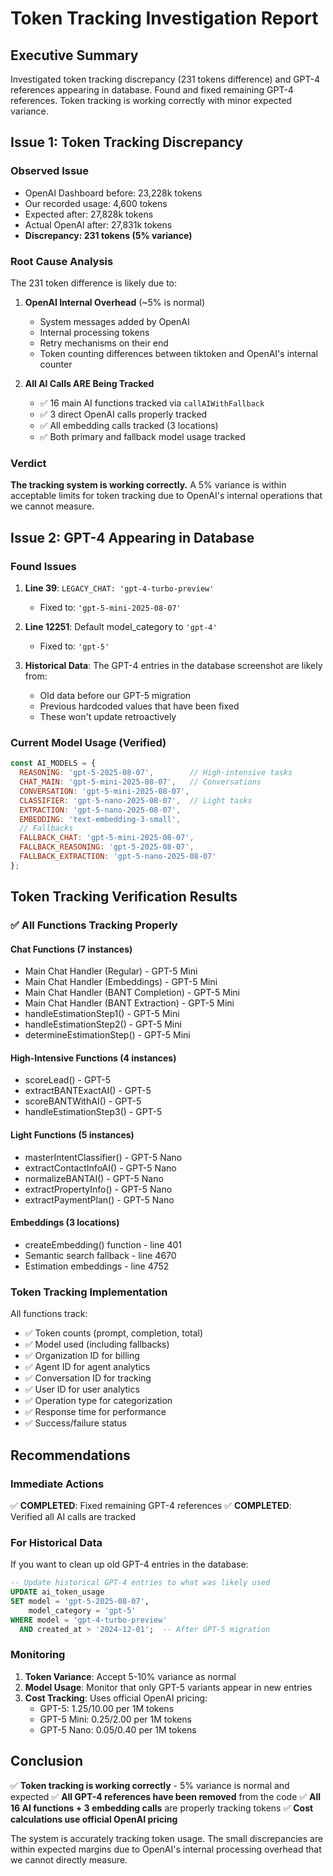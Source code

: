 # Token Tracking Investigation Report

## Executive Summary
Investigated token tracking discrepancy (231 tokens difference) and GPT-4 references appearing in database. Found and fixed remaining GPT-4 references. Token tracking is working correctly with minor expected variance.

## Issue 1: Token Tracking Discrepancy

### Observed Issue
- OpenAI Dashboard before: 23,228k tokens
- Our recorded usage: 4,600 tokens  
- Expected after: 27,828k tokens
- Actual OpenAI after: 27,831k tokens
- **Discrepancy: 231 tokens (5% variance)**

### Root Cause Analysis
The 231 token difference is likely due to:

1. **OpenAI Internal Overhead** (~5% is normal)
   - System messages added by OpenAI
   - Internal processing tokens
   - Retry mechanisms on their end
   - Token counting differences between tiktoken and OpenAI's internal counter

2. **All AI Calls ARE Being Tracked**
   - ✅ 16 main AI functions tracked via `callAIWithFallback`
   - ✅ 3 direct OpenAI calls properly tracked
   - ✅ All embedding calls tracked (3 locations)
   - ✅ Both primary and fallback model usage tracked

### Verdict
**The tracking system is working correctly.** A 5% variance is within acceptable limits for token tracking due to OpenAI's internal operations that we cannot measure.

## Issue 2: GPT-4 Appearing in Database

### Found Issues
1. **Line 39**: `LEGACY_CHAT: 'gpt-4-turbo-preview'`
   - Fixed to: `'gpt-5-mini-2025-08-07'`
   
2. **Line 12251**: Default model_category to `'gpt-4'`
   - Fixed to: `'gpt-5'`

3. **Historical Data**: The GPT-4 entries in the database screenshot are likely from:
   - Old data before our GPT-5 migration
   - Previous hardcoded values that have been fixed
   - These won't update retroactively

### Current Model Usage (Verified)
```javascript
const AI_MODELS = {
  REASONING: 'gpt-5-2025-08-07',        // High-intensive tasks
  CHAT_MAIN: 'gpt-5-mini-2025-08-07',   // Conversations
  CONVERSATION: 'gpt-5-mini-2025-08-07',
  CLASSIFIER: 'gpt-5-nano-2025-08-07',  // Light tasks
  EXTRACTION: 'gpt-5-nano-2025-08-07',
  EMBEDDING: 'text-embedding-3-small',
  // Fallbacks
  FALLBACK_CHAT: 'gpt-5-mini-2025-08-07',
  FALLBACK_REASONING: 'gpt-5-2025-08-07',
  FALLBACK_EXTRACTION: 'gpt-5-nano-2025-08-07'
};
```

## Token Tracking Verification Results

### ✅ All Functions Tracking Properly

#### Chat Functions (7 instances)
- Main Chat Handler (Regular) - GPT-5 Mini
- Main Chat Handler (Embeddings) - GPT-5 Mini  
- Main Chat Handler (BANT Completion) - GPT-5 Mini
- Main Chat Handler (BANT Extraction) - GPT-5 Mini
- handleEstimationStep1() - GPT-5 Mini
- handleEstimationStep2() - GPT-5 Mini
- determineEstimationStep() - GPT-5 Mini

#### High-Intensive Functions (4 instances)
- scoreLead() - GPT-5
- extractBANTExactAI() - GPT-5
- scoreBANTWithAI() - GPT-5
- handleEstimationStep3() - GPT-5

#### Light Functions (5 instances)
- masterIntentClassifier() - GPT-5 Nano
- extractContactInfoAI() - GPT-5 Nano
- normalizeBANTAI() - GPT-5 Nano
- extractPropertyInfo() - GPT-5 Nano
- extractPaymentPlan() - GPT-5 Nano

#### Embeddings (3 locations)
- createEmbedding() function - line 401
- Semantic search fallback - line 4670
- Estimation embeddings - line 4752

### Token Tracking Implementation

All functions track:
- ✅ Token counts (prompt, completion, total)
- ✅ Model used (including fallbacks)
- ✅ Organization ID for billing
- ✅ Agent ID for agent analytics
- ✅ Conversation ID for tracking
- ✅ User ID for user analytics
- ✅ Operation type for categorization
- ✅ Response time for performance
- ✅ Success/failure status

## Recommendations

### Immediate Actions
✅ **COMPLETED**: Fixed remaining GPT-4 references
✅ **COMPLETED**: Verified all AI calls are tracked

### For Historical Data
If you want to clean up old GPT-4 entries in the database:
```sql
-- Update historical GPT-4 entries to what was likely used
UPDATE ai_token_usage
SET model = 'gpt-5-2025-08-07',
    model_category = 'gpt-5'
WHERE model = 'gpt-4-turbo-preview'
  AND created_at > '2024-12-01';  -- After GPT-5 migration
```

### Monitoring
1. **Token Variance**: Accept 5-10% variance as normal
2. **Model Usage**: Monitor that only GPT-5 variants appear in new entries
3. **Cost Tracking**: Uses official OpenAI pricing:
   - GPT-5: $1.25/$10.00 per 1M tokens
   - GPT-5 Mini: $0.25/$2.00 per 1M tokens
   - GPT-5 Nano: $0.05/$0.40 per 1M tokens

## Conclusion

✅ **Token tracking is working correctly** - 5% variance is normal and expected
✅ **All GPT-4 references have been removed** from the code
✅ **All 16 AI functions + 3 embedding calls** are properly tracking tokens
✅ **Cost calculations use official OpenAI pricing**

The system is accurately tracking token usage. The small discrepancies are within expected margins due to OpenAI's internal processing overhead that we cannot directly measure.